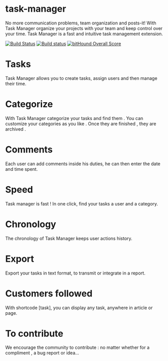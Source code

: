 # task-manager

No more communication problems, team organization and posts-it!
With Task Manager organize your projects with your team and keep control over your time.
Task Manager is a fast and intuitive task management extension.

[![Build Status](https://img.shields.io/travis/Eoxia/task-manager/master.svg?label=Linux)](https://travis-ci.org/Eoxia/task-manager)
[![Build status](https://ci.appveyor.com/api/projects/status/6r0poqodskk8tdv2?svg=true)](https://ci.appveyor.com/project/jimmyeoxia/task-manager)
[![bitHound Overall Score](https://www.bithound.io/github/Eoxia/task-manager/badges/score.svg)](https://www.bithound.io/github/Eoxia/task-manager)

# Tasks
Task Manager allows you to create tasks, assign users and then manage their time.

# Categorize
With Task Manager categorize your tasks and find them . You can customize your categories as you like . Once they are finished , they are archived .

# Comments
Each user can add comments inside his duties, he can then enter the date and time spent.

# Speed
Task manager is fast ! In one click, find your tasks a user and a category.

# Chronology
The chronology of Task Manager keeps user actions history.

# Export
Export your tasks in text format, to transmit or integrate in a report.

# Customers followed
With shortcode [task], you can display any task, anywhere in article or page.

# To contribute
We encourage the community to contribute : no matter whether for a compliment , a bug report or idea...

